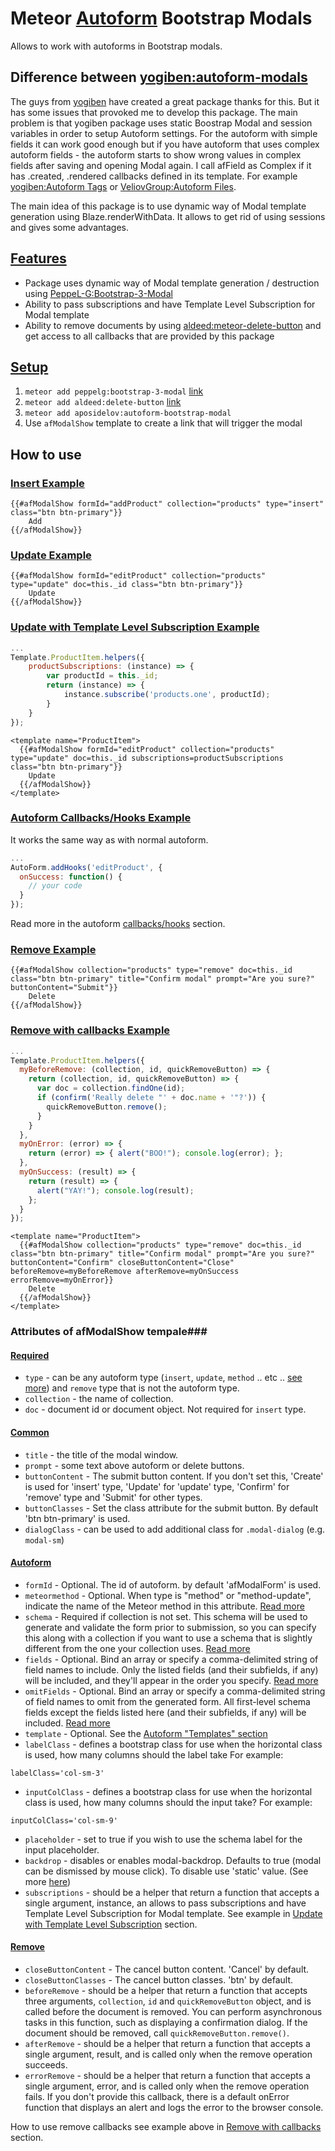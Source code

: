 Meteor [Autoform](https://github.com/aldeed/meteor-autoform) Bootstrap Modals
======================================================================

Allows to work with autoforms in Bootstrap modals.

## Difference between [yogiben:autoform-modals](https://github.com/yogiben/meteor-autoform-modals) ##
The guys from [yogiben](https://github.com/yogiben) have created a great package thanks for this. But it has some issues that provoked me to develop this package. The main problem is that yogiben package uses static Boostrap Modal and session variables in order to setup Autoform settings. For the autoform with simple fields it can work good enough but if you have autoform that uses complex autoform fields - the autoform starts to show wrong values in complex fields after saving and opening Modal again. I call afField as Complex if it has .created, .rendered callbacks defined in its template. For example [yogiben:Autoform Tags](https://github.com/yogiben/meteor-autoform-tags) or [VeliovGroup:Autoform Files](https://github.com/VeliovGroup/meteor-autoform-file).

The main idea of this package is to use dynamic way of Modal template generation using Blaze.renderWithData. It allows to get rid of using sessions and gives some advantages.

## [Features](#features) ##
* Package uses dynamic way of Modal template generation / destruction using [PeppeL-G:Bootstrap-3-Modal](https://github.com/PeppeL-G/bootstrap-3-modal)
* Ability to pass subscriptions and have Template Level Subscription for Modal template
* Ability to remove documents by using [aldeed:meteor-delete-button](https://github.com/aldeed/meteor-delete-button) and get access to all callbacks that are provided by this package

## [Setup](#setup) ##

1. ```meteor add peppelg:bootstrap-3-modal``` [link](https://github.com/PeppeL-G/bootstrap-3-modal)
2. ```meteor add aldeed:delete-button``` [link](https://github.com/aldeed/meteor-delete-button)
3. ```meteor add aposidelov:autoform-bootstrap-modal```
4. Use `afModalShow` template to create a link that will trigger the modal

## How to use ##
### [Insert Example](#insert-example) ###
```meteor
{{#afModalShow formId="addProduct" collection="products" type="insert" class="btn btn-primary"}}
	Add
{{/afModalShow}}
```
### [Update Example](#update-example) ###
```meteor
{{#afModalShow formId="editProduct" collection="products" type="update" doc=this._id class="btn btn-primary"}}
	Update
{{/afModalShow}}
```

### [Update with Template Level Subscription Example](#update-with-template-level-subscription-example) ###
```javascript
...
Template.ProductItem.helpers({
    productSubscriptions: (instance) => {
        var productId = this._id;
        return (instance) => {
            instance.subscribe('products.one', productId);            
        }
    }
});
```
```meteor
<template name="ProductItem">
  {{#afModalShow formId="editProduct" collection="products" type="update" doc=this._id subscriptions=productSubscriptions class="btn btn-primary"}}
  	Update
  {{/afModalShow}}
</template>
```

### [Autoform Callbacks/Hooks Example](#autofrom-callbackshooks-example) ###
It works the same way as with normal autoform.
```javascript
...
AutoForm.addHooks('editProduct', {  
  onSuccess: function() {              
    // your code
  }  
});
```
Read more in the autoform [callbacks/hooks](https://github.com/aldeed/meteor-autoform#callbackshooks) section.


### [Remove Example](#remove-example) ###
```meteor
{{#afModalShow collection="products" type="remove" doc=this._id class="btn btn-primary" title="Confirm modal" prompt="Are you sure?" buttonContent="Submit"}}
	Delete
{{/afModalShow}}
```

### [Remove with callbacks Example](#remove-with-callbacks-example) ###
```javascript
...
Template.ProductItem.helpers({
  myBeforeRemove: (collection, id, quickRemoveButton) => {
    return (collection, id, quickRemoveButton) => {      
      var doc = collection.findOne(id);
      if (confirm('Really delete "' + doc.name + '"?')) {
        quickRemoveButton.remove();
      }
    }
  },
  myOnError: (error) => {
    return (error) => { alert("BOO!"); console.log(error); };
  },
  myOnSuccess: (result) => {
    return (result) => {
      alert("YAY!"); console.log(result);
    };
  }
});
```
```meteor
<template name="ProductItem">
  {{#afModalShow collection="products" type="remove" doc=this._id class="btn btn-primary" title="Confirm modal" prompt="Are you sure?" buttonContent="Confirm" closeButtonContent="Close" beforeRemove=myBeforeRemove afterRemove=myOnSuccess errorRemove=myOnError}}
  	Delete
  {{/afModalShow}}
</template>
```

### Attributes of afModalShow tempale###
#### [Required](#required) ####
* ``type`` - can be any autoform type (``insert``, ``update``, ``method`` .. etc .. [see more](https://github.com/aldeed/meteor-autoform#form-types)) and  ``remove`` type that is not the autoform type.
* ``collection`` - the name of collection.
* `doc` - document id or document object. Not required for `insert` type.

#### [Common](#common) ####
* ``title`` - the title of the modal window.
* ``prompt`` - some text above autoform or delete buttons.
* ``buttonContent`` - The submit button content. If you don't set this, 'Create' is used for 'insert' type, 'Update' for 'update' type, 'Confirm' for 'remove' type and 'Submit' for other types.
* ``buttonClasses`` - Set the class attribute for the submit button. By default 'btn btn-primary' is used.
* ``dialogClass`` - can be used to add additional class for `.modal-dialog` (e.g. `modal-sm`)

#### [Autoform](#autoform) ####
* ``formId`` - Optional. The id of autoform. by default 'afModalForm' is used.
* ``meteormethod`` - Optional. When type is "method" or "method-update", indicate the name of the Meteor method in this attribute. [Read more](https://github.com/aldeed/meteor-autoform#autoform-1)
* ``schema`` - Required if collection is not set. This schema will be used to generate and validate the form prior to submission, so you can specify this along with a collection if you want to use a schema that is slightly different from the one your collection uses. [Read more](https://github.com/aldeed/meteor-autoform#autoform-1)
* ``fields`` - Optional. Bind an array or specify a comma-delimited string of field names to include. Only the listed fields (and their subfields, if any) will be included, and they'll appear in the order you specify. [Read more](https://github.com/aldeed/meteor-autoform#autoform-1)
* ``omitFields`` - Optional. Bind an array or specify a comma-delimited string of field names to omit from the generated form. All first-level schema fields except the fields listed here (and their subfields, if any) will be included. [Read more](https://github.com/aldeed/meteor-autoform#autoform-1)
* ``template`` - Optional. See the [Autoform "Templates" section](https://github.com/aldeed/meteor-autoform#theme-templates)
* ``labelClass`` - defines a bootstrap class for use when the horizontal class is used, how many columns should the label take For example:
```
labelClass='col-sm-3'
```
* ``inputColClass`` - defines a bootstrap class for use when the horizontal class is used, how many columns should the input take? For example:
```
inputColClass='col-sm-9'
```
* ``placeholder`` - set to true if you wish to use the schema label for the input placeholder.
* ``backdrop`` - disables or enables modal-backdrop. Defaults to true (modal can be dismissed by mouse click). To disable use 'static' value. (See more [here](http://getbootstrap.com/javascript/#modals-options))
* ``subscriptions`` - should be a helper that return a function that accepts a single argument, instance, an allows to pass subscriptions and have Template Level Subscription for Modal template. See example in [Update with Template Level Subscription](update-with-template-level-subscription-example) section.


#### [Remove](#remove) ####
* ``closeButtonContent`` - The cancel button content. 'Cancel' by default.
* ``closeButtonClasses`` - The cancel button classes. 'btn' by default.
* ``beforeRemove`` - should be a helper that return a function that  accepts three arguments, ``collection``, ``id`` and ``quickRemoveButton`` object, and is called before the document is removed. You can perform asynchronous tasks in this function, such as displaying a confirmation dialog. If the document should be removed, call ``quickRemoveButton.remove()``.  
* ``afterRemove`` - should be a helper that return a function that accepts a single argument, result, and is called only when the remove operation succeeds.
* ``errorRemove`` - should be a helper that return a function that accepts a single argument, error, and is called only when the remove operation fails. If you don't provide this callback, there is a default onError function that displays an alert and logs the error to the browser console.

How to use remove callbacks see example above in [Remove with callbacks](#remove-with-callbacks-example) section.
